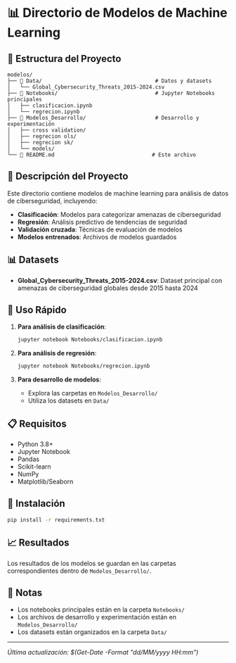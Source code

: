 # 📊 Directorio de Modelos de Machine Learning

## 📁 Estructura del Proyecto

```
modelos/
├── 📂 Data/                                    # Datos y datasets
│   └── Global_Cybersecurity_Threats_2015-2024.csv
├── 📂 Notebooks/                               # Jupyter Notebooks principales
│   ├── clasificacion.ipynb
│   └── regrecion.ipynb
├── 📂 Modelos_Desarrollo/                      # Desarrollo y experimentación
│   ├── cross validation/
│   ├── regrecion ols/
│   ├── regrecion sk/
│   └── models/
└── 📄 README.md                               # Este archivo
```

## 🎯 Descripción del Proyecto

Este directorio contiene modelos de machine learning para análisis de datos de ciberseguridad, incluyendo:

- **Clasificación**: Modelos para categorizar amenazas de ciberseguridad
- **Regresión**: Análisis predictivo de tendencias de seguridad
- **Validación cruzada**: Técnicas de evaluación de modelos
- **Modelos entrenados**: Archivos de modelos guardados

## 📊 Datasets

- **Global_Cybersecurity_Threats_2015-2024.csv**: Dataset principal con amenazas de ciberseguridad globales desde 2015 hasta 2024

## 🚀 Uso Rápido

1. **Para análisis de clasificación**:
   ```bash
   jupyter notebook Notebooks/clasificacion.ipynb
   ```

2. **Para análisis de regresión**:
   ```bash
   jupyter notebook Notebooks/regrecion.ipynb
   ```

3. **Para desarrollo de modelos**:
   - Explora las carpetas en `Modelos_Desarrollo/`
   - Utiliza los datasets en `Data/`

## 📋 Requisitos

- Python 3.8+
- Jupyter Notebook
- Pandas
- Scikit-learn
- NumPy
- Matplotlib/Seaborn

## 🔧 Instalación

```bash
pip install -r requirements.txt
```

## 📈 Resultados

Los resultados de los modelos se guardan en las carpetas correspondientes dentro de `Modelos_Desarrollo/`.

## 📝 Notas

- Los notebooks principales están en la carpeta `Notebooks/`
- Los archivos de desarrollo y experimentación están en `Modelos_Desarrollo/`
- Los datasets están organizados en la carpeta `Data/`

---
*Última actualización: $(Get-Date -Format "dd/MM/yyyy HH:mm")*
